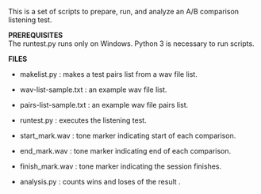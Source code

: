 This is a set of scripts to prepare, run, and analyze
an A/B comparison listening test.

**PREREQUISITES**<br>
  The runtest.py runs only on Windows.
  Python 3 is necessary to run scripts.

**FILES**
- makelist.py : makes a test pairs list from a wav file list.
- wav-list-sample.txt : an example wav file list.
- pairs-list-sample.txt : an example wav file pairs list.

- runtest.py : executes the listening test.
- start_mark.wav : tone marker indicating start of each comparison.
- end_mark.wav : tone marker indicating end of each comparison.
- finish_mark.wav : tone marker indicating the session finishes.

- analysis.py : counts wins and loses of the result .
